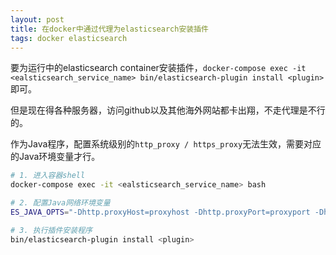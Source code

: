 ```yaml
---
layout: post
title: 在docker中通过代理为elasticsearch安装插件
tags: docker elasticsearch
---
```


要为运行中的elasticsearch container安装插件，`docker-compose exec -it <ealsticsearch_service_name> bin/elasticsearch-plugin install <plugin>`即可。

但是现在得各种服务器，访问github以及其他海外网站都卡出翔，不走代理是不行的。

作为Java程序，配置系统级别的`http_proxy / https_proxy`无法生效，需要对应的Java环境变量才行。


```bash
# 1. 进入容器shell
docker-compose exec -it <ealsticsearch_service_name> bash

# 2. 配置Java网络环境变量
ES_JAVA_OPTS="-Dhttp.proxyHost=proxyhost -Dhttp.proxyPort=proxyport -Dhttps.proxyHost=proxyhost -Dhttps.proxyPort=proxyport"

# 3. 执行插件安装程序
bin/elasticsearch-plugin install <plugin>
```
